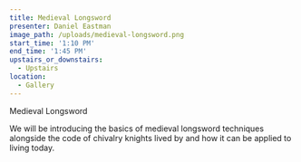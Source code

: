 ```yaml
---
title: Medieval Longsword
presenter: Daniel Eastman
image_path: /uploads/medieval-longsword.png
start_time: '1:10 PM'
end_time: '1:45 PM'
upstairs_or_downstairs:
  - Upstairs
location:
  - Gallery
---
```


Medieval Longsword

We will be introducing the basics of medieval longsword techniques alongside the code of chivalry knights lived by and how it can be applied to living today.